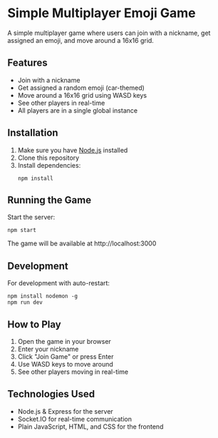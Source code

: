 # Simple Multiplayer Emoji Game

A simple multiplayer game where users can join with a nickname, get assigned an emoji, and move around a 16x16 grid.

## Features

- Join with a nickname
- Get assigned a random emoji (car-themed)
- Move around a 16x16 grid using WASD keys
- See other players in real-time
- All players are in a single global instance

## Installation

1. Make sure you have [Node.js](https://nodejs.org/) installed
2. Clone this repository
3. Install dependencies:
   ```
   npm install
   ```

## Running the Game

Start the server:

```
npm start
```

The game will be available at http://localhost:3000

## Development

For development with auto-restart:

```
npm install nodemon -g
npm run dev
```

## How to Play

1. Open the game in your browser
2. Enter your nickname
3. Click "Join Game" or press Enter
4. Use WASD keys to move around
5. See other players moving in real-time

## Technologies Used

- Node.js & Express for the server
- Socket.IO for real-time communication
- Plain JavaScript, HTML, and CSS for the frontend 
